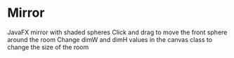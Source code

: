 # Mirror
JavaFX mirror with shaded spheres
Click and drag to move the front sphere around the room
Change dimW and dimH values in the canvas class to change the size of the room

